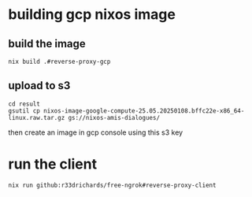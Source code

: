 # building gcp nixos image 

## build the image

```
nix build .#reverse-proxy-gcp
```

## upload to s3

```
cd result
gsutil cp nixos-image-google-compute-25.05.20250108.bffc22e-x86_64-linux.raw.tar.gz gs://nixos-amis-dialogues/
```

then create an image in gcp console using this s3 key


# run the client 

```
nix run github:r33drichards/free-ngrok#reverse-proxy-client
```